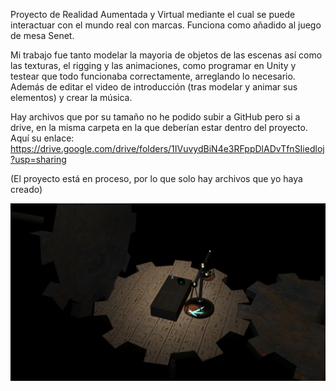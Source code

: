 Proyecto de Realidad Aumentada y Virtual mediante el cual se puede interactuar con el mundo real con marcas. Funciona como añadido al juego de mesa Senet.

Mi trabajo fue tanto modelar la mayoria de objetos de las escenas así como las texturas, el rigging y las animaciones, como programar en Unity y testear que todo funcionaba correctamente, arreglando lo necesario. Además de editar el video de introducción (tras modelar y animar sus elementos) y crear la música.

Hay archivos que por su tamaño no he podido subir a GitHub pero si a drive, en la misma carpeta en la que deberían estar dentro del proyecto. Aquí su enlace:
https://drive.google.com/drive/folders/1IVuvydBiN4e3RFppDlADvTfnSIiedloj?usp=sharing


(El proyecto está en proceso, por lo que solo hay archivos que yo haya creado)

![alt text](https://raw.githubusercontent.com/IviRome/Portfolio/master/Juego_AR_VR/Vista_Rapida/Escena.jpg)
